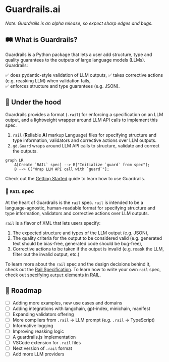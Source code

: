 # Guardrails.ai

_Note: Guardrails is an alpha release, so expect sharp edges and bugs._

## 🛤️ What is Guardrails?

Guardrails is a Python package that lets a user add structure, type and quality guarantees to the outputs of large language models (LLMs). Guardrails:

✅ does pydantic-style validation of LLM outputs,
✅ takes corrective actions (e.g. reasking LLM) when validation fails,  
✅ enforces structure and type guarantees (e.g. JSON).

## 🚒 Under the hood

Guardrails provides a format (`.rail`) for enforcing a specification on an LLM output, and a lightweight wrapper around LLM API calls to implement this spec.

1. `rail` (**R**eliable **AI** markup **L**anguage) files for specifying structure and type information, validators and corrective actions over LLM outputs.
2. `gd.Guard` wraps around LLM API calls to structure, validate and correct the outputs.

``` mermaid
graph LR
    A[Create `RAIL` spec] --> B["Initialize `guard` from spec"];
    B --> C["Wrap LLM API call with `guard`"];
```

Check out the [Getting Started](getting_started.ipynb) guide to learn how to use Guardrails.

### 📜 `RAIL` spec

At the heart of Guardrails is the `rail` spec. `rail` is intended to be a language-agnostic, human-readable format for specifying structure and type information, validators and corrective actions over LLM outputs.

`rail` is a flavor of XML that lets users specify:

1. The expected structure and types of the LLM output (e.g. JSON),
2. The quality criteria for the output to be considered valid (e.g. generated text should be bias-free, generated code should be bug-free),
3. Corrective actions to be taken if the output is invalid (e.g. reask the LLM, filter out the invalid output, etc.)

To learn more about the `rail` spec and the design decisions behind it, check out the [Rail Specification](rail/index.md). To learn how to write your own `rail` spec, check out [specifying `output` elements in RAIL](rail/output.md).

## 📍 Roadmap

- [ ] Adding more examples, new use cases and domains
- [ ] Adding integrations with langchain, gpt-index, minichain, manifest
- [ ] Expanding validators offering
- [ ] More compilers from `.rail` -> LLM prompt (e.g. `.rail` -> TypeScript)
- [ ] Informative logging
- [ ] Improving reasking logic
- [ ] A guardrails.js implementation
- [ ] VSCode extension for `.rail` files
- [ ] Next version of `.rail` format
- [ ] Add more LLM providers
